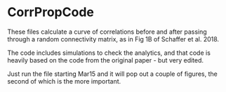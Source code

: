 # CorrPropCode
These files calculate a curve of correlations before and after passing through a random connectivity matrix, as in Fig 1B of
Schaffer et al. 2018.

The code includes simulations to check the analytics, and that code is heavily based on the code from the original paper - but very edited.

Just run the file starting Mar15 and it will pop out a couple of figures, the second of which is the more important.
